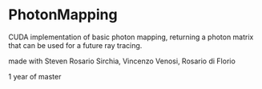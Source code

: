 # PhotonMapping
CUDA implementation of basic photon mapping, returning a photon matrix that can be used for a future ray tracing.

made with Steven Rosario Sirchia, Vincenzo Venosi, Rosario di Florio

1 year of master
